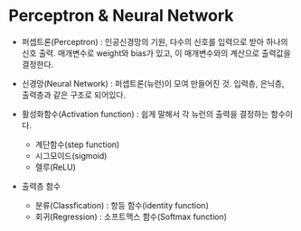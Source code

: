 Perceptron & Neural Network
===

- 퍼셉트론(Perceptron) : 인공신경망의 기원, 다수의 신호를 입력으로 받아 하나의 신호 출력. 매개변수로 weight와 bias가 있고, 이 매개변수와의 계산으로 출력값을 결정한다.

- 신경망(Neural Network) : 퍼셉트론(뉴런)이 모여 만들어진 것. 입력층, 은닉층, 출력층과 같은 구조로 되어있다. 

- 활성화함수(Activation function) : 쉽게 말해서 각 뉴런의 출력을 결정하는 함수이다.
	- 계단함수(step function)
	- 시그모이드(sigmoid)
	- 렐루(ReLU)

- 출력층 함수
	- 분류(Classfication) : 항등 함수(identity function)
	- 회귀(Regression) : 소프트맥스 함수(Softmax function)